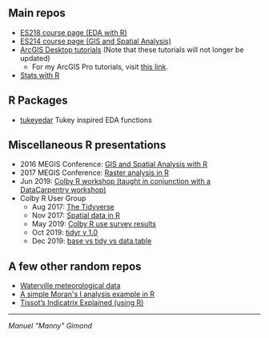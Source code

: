 
## Main repos
+ [ES218 course page (EDA with R)](https://mgimond.github.io/ES218/index.html)
+ [ES214 course page (GIS and Spatial Analysis)](https://mgimond.github.io/Spatial/index.html)
+ [ArcGIS Desktop tutorials](https://mgimond.github.io/ArcGIS_tutorials/index.html) (Note that these tutorials will not longer be updated)
    + For my ArcGIS Pro tutorials, visit [this link](https://sites.google.com/colby.edu/mgimond-arcgis-pro/).
+ [Stats with R](https://mgimond.github.io/Stats-in-R/index.html)

## R Packages
+ [tukeyedar](https://mgimond.github.io/tukeyedar/) Tukey inspired EDA functions

## Miscellaneous R presentations
+ 2016 MEGIS Conference: [GIS and Spatial Analysis with R](https://mgimond.github.io/MEGUG2016/Tutorial.html)
+ 2017 MEGIS Conference: [Raster analysis in R](https://mgimond.github.io/megug2017/index.html)
+ Jun 2019: [Colby R workshop (taught in conjunction with a DataCarpentry workshop)](https://mgimond.github.io/Colby-summer-R-workshop-2019/index.html) 
+ Colby R User Group
   + Aug 2017: [The Tidyverse](https://mgimond.github.io/Presentations/Presentation_ColbyRUG_AUG2017.html)
   + Nov 2017: [Spatial data in R](https://mgimond.github.io/Presentations/Presentation_ColbyRUG_NOV2017.html)
   + May 2019: [Colby R use survey results](https://mgimond.github.io/Colby_R_use_2018_2019/index.html) 
   + Oct 2019: [tidyr v 1.0](https://mgimond.github.io/rug_2019_10/Index.html) 
   + Dec 2019: [base vs tidy vs data.table](https://mgimond.github.io/rug_2019_12/Index.html) 

## A few other random repos
+ [Waterville meteorological data](https://mgimond.github.io/meteo_waterville/)
+ [A simple Moran's I analysis example in R](https://mgimond.github.io/simple_moransI_example/)
+ [Tissot’s Indicatrix Explained (using R)](https://mgimond.github.io/tissot/)

---------------------------------------------------------------------------------------------
*Manuel "Manny" Gimond*
